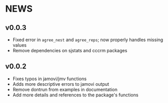 # NEWS

## v0.0.3
- Fixed error in `agree_nest` and `agree_reps`; now properly handles missing values
- Remove dependencies on sjstats and cccrm packages

## v0.0.2
- Fixes typos in jamovi/jmv functions
- Adds more descriptive errors to jamovi output
- Remove dontrun from examples in documentation
- Add more details and references to the package's functions
